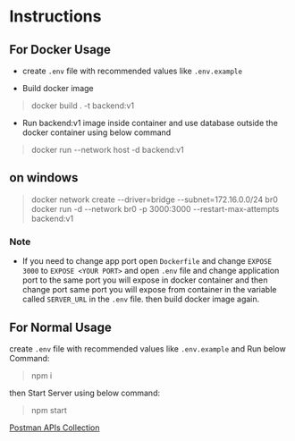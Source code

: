 # Instructions

## For Docker Usage

* create `.env` file with recommended values like `.env.example`

* Build docker image

> docker build . -t backend:v1

* Run backend:v1 image inside container and use database outside the docker container using below command

> docker run --network host -d backend:v1

## on windows

> docker network create --driver=bridge --subnet=172.16.0.0/24 br0
> docker run -d  --network br0 -p 3000:3000  --restart-max-attempts backend:v1

### Note
  
* If you need to change app port open `Dockerfile` and change `EXPOSE 3000` to `EXPOSE <YOUR PORT>`
  and open `.env` file and change application port to the same port you will expose in docker container
  and then change port same port you will expose from container in the variable called `SERVER_URL` in the `.env` file.
  then build docker image again.

## For Normal Usage

create `.env` file with recommended values like `.env.example`
and Run below Command:

> npm i

then Start Server using below command:
> npm start

[Postman APIs Collection](https://documenter.getpostman.com/view/2773498/Szt8eVZi?version=latest)
